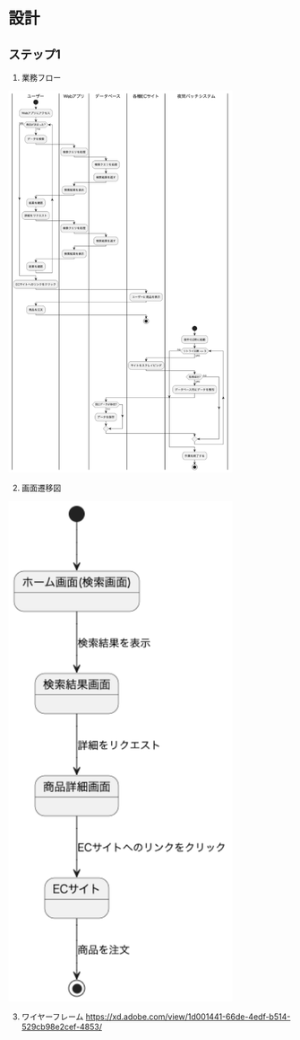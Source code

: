 # 設計

## ステップ1

1. 業務フロー

  <img src="./workflow.png" width="400px" />

2. 画面遷移図

  <img src="./screen_transition_diagram.png" width="400px" />

3. ワイヤーフレーム
https://xd.adobe.com/view/1d001441-66de-4edf-b514-529cb98e2cef-4853/

